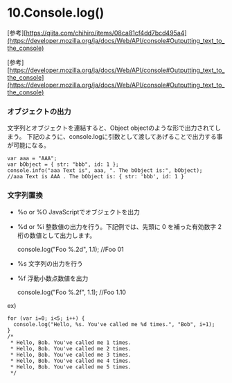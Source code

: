 # 10.Console.log()

[参考][https://qiita.com/chihiro/items/08ca81cf4dd7bcd495a4](https://developer.mozilla.org/ja/docs/Web/API/console#Outputting_text_to_the_console)

[参考][https://developer.mozilla.org/ja/docs/Web/API/console#Outputting_text_to_the_console](https://developer.mozilla.org/ja/docs/Web/API/console#Outputting_text_to_the_console)

### オブジェクトの出力

文字列とオブジェクトを連結すると、Object objectのような形で出力されてしまう。
下記のように、console.logに引数として渡してあげることで出力する事が可能になる。

    var aaa = "AAA";
    var bObject = { str: "bbb", id: 1 }; 
    console.info("aaa Text is", aaa, ". The bObject is:", bObject);
    //aaa Text is AAA . The bObject is: { str: 'bbb', id: 1 }

### 文字列置換

- %o or %O
JavaScriptでオブジェクトを出力
- %d or %i
整数値の出力を行う。下記例では、先頭に 0 を補った有効数字 2 桁の数値として出力します。

    console.log("Foo %.2d", 1.1);
    //Foo 01

- %s
文字列の出力を行う
- %f
浮動小数点数値を出力

    console.log("Foo %.2f", 1.1);
    //Foo 1.10

ex)

    for (var i=0; i<5; i++) {
      console.log("Hello, %s. You've called me %d times.", "Bob", i+1);
    }
    /*
     * Hello, Bob. You've called me 1 times.
     * Hello, Bob. You've called me 2 times.
     * Hello, Bob. You've called me 3 times.
     * Hello, Bob. You've called me 4 times.
     * Hello, Bob. You've called me 5 times.
     */